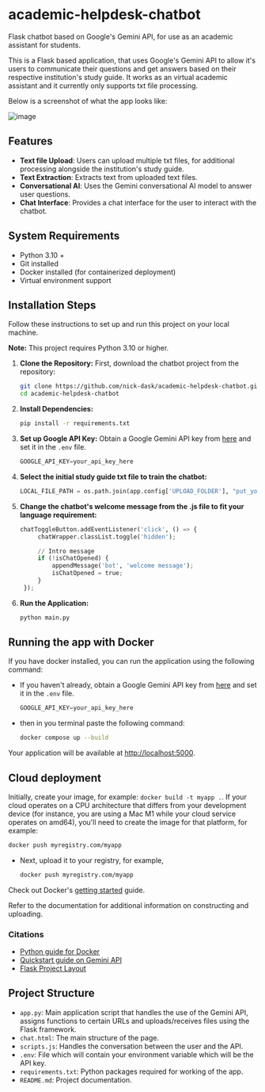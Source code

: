# academic-helpdesk-chatbot
Flask chatbot based on Google's Gemini API, for use as an academic assistant for students.

This is a Flask based application, that uses Google's Gemini API to allow it's users to communicate their questions and get answers based on their respective institution's study guide. It works as an virtual academic assistant and it currently only supports txt file processing.

Below is a screenshot of what the app looks like:

![image](https://github.com/user-attachments/assets/7150f439-3652-4006-9a4a-66bd5b291cc3)


## Features

- **Text file Upload**: Users can upload multiple txt files, for additional processing alongside the institution's study guide.
- **Text Extraction**: Extracts text from uploaded text files.
- **Conversational AI**: Uses the Gemini conversational AI model to answer user questions.
- **Chat Interface**: Provides a chat interface for the user to interact with the chatbot.

## System Requirements
- Python 3.10 +
- Git installed
- Docker installed (for containerized deployment)
- Virtual environment support

## Installation Steps
Follow these instructions to set up and run this project on your local machine.

   **Note:** This project requires Python 3.10 or higher.
   
1. **Clone the Repository:**
	First, download the chatbot project from the repository:

 	```bash
 	git clone https://github.com/nick-dask/academic-helpdesk-chatbot.git 
	cd academic-helpdesk-chatbot 
 	```

2. **Install Dependencies:**

   ```bash
   pip install -r requirements.txt
   ```

3. **Set up Google API Key:**
    Obtain a Google Gemini API key from [here](https://aistudio.google.com) and set it in the `.env` file.


   ```python
   GOOGLE_API_KEY=your_api_key_here
   ```
4. **Select the initial study guide txt file to train the chatbot:**

   ```python
   LOCAL_FILE_PATH = os.path.join(app.config['UPLOAD_FOLDER'], "put_your_file_here.txt")
   ```
	

5. **Change the chatbot's welcome message from the .js file to fit your language requirement:**
   ```python
   chatToggleButton.addEventListener('click', () => {
    	chatWrapper.classList.toggle('hidden');

	    // Intro message
	    if (!isChatOpened) {
	        appendMessage('bot', 'welcome message');
	        isChatOpened = true;
	    }
	});
   ```	
   
6. **Run the Application:**

   ```bash
   python main.py
   ```

## Running the app with Docker
If you have docker installed, you can run the application using the following command:

- If you haven't already, obtain a Google Gemini API key from [here](https://aistudio.google.com) and set it in the `.env` file.

   ```python
   GOOGLE_API_KEY=your_api_key_here
   ```
- then in you terminal paste the following command:
  
   ```bash
   docker compose up --build
   ```

Your application will be available at <http://localhost:5000>.

## Cloud deployment

Initially, create your image, for example: `docker build -t myapp .`.
If your cloud operates on a CPU architecture that differs from your development
device (for instance, you are using a Mac M1 while your cloud service operates on amd64),
you'll need to create the image for that platform, for example:
```bash
docker push myregistry.com/myapp
```

- Next, upload it to your registry, for example,

	```bash
	docker push myregistry.com/myapp
	```
 
Check out Docker's [getting started](https://docs.docker.com/go/get-started-sharing/) guide.

Refer to the documentation for additional information on constructing and uploading.

### Citations

- [Python guide for Docker](https://docs.docker.com/language/python/)
- [Quickstart guide on Gemini API](https://ai.google.dev/gemini-api/docs/ai-studio-quickstart)
- [Flask Project Layout](https://flask.palletsprojects.com/en/stable/tutorial/layout/)

## Project Structure

- `app.py`: Main application script that handles the use of the Gemini API, assigns functions to certain URLs and uploads/receives files using the Flask framework.
- `chat.html`: The main structure of the page.
- `scripts.js`: Handles the conversation between the user and the API.
- `.env`: File which will contain your environment variable which will be the API key.
- `requirements.txt`: Python packages required for working of the app.
- `README.md`: Project documentation.
